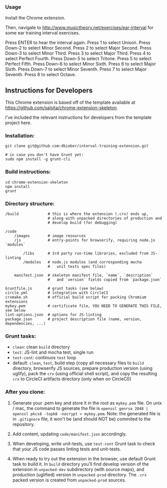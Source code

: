 

### Usage

Install the Chrome extension.

Then, navigate to http://www.musictheory.net/exercises/ear-interval for some ear training interval exercises.

Press ENTER to hear the interval again.
Press 1 to select Unison.
Press Down-2 to select Minor Second.
Press 2 to select Major Second.
Press Down-3 to select Minor Third.
Press 3 to select Major Third.
Press 4 to select Perfect Fourth.
Press Down-5 to select Tritone.
Press 5 to select Perfect Fifth.
Press Down-6 to select Minor Sixth.
Press 6 to select Major Sixth.
Press Down-7 to select Minor Seventh.
Press 7 to select Major Seventh.
Press 8 to select Octave.

## Instructions for Developers

This Chrome extension is based off of the template available at https://github.com/salsita/chrome-extension-skeleton.

I've included the relevant instructions for developers from the template project here.

### Installation:

    git clone git@github.com:dbieber/interval-training-extension.git
    
    # in case you don't have Grunt yet:
    sudo npm install -g grunt-cli

### Build instructions:

    cd chrome-extension-skeleton
    npm install
    grunt

### Directory structure:

    /build             # this is where the extension (.crx) ends up,
                       # along with unpacked directories of production and
                       # develop build (for debugging)
    
    /code
        /images        # image resources
        /js            # entry-points for browserify, requiring node.js `modules`
    
            /libs      # 3rd party run-time libraries, excluded from JS-linting
            /modules   # node.js modules (and corresponding mocha
                       #   unit tests spec files)
    
        manifest.json  # skeleton manifest file, `name`, `description`
                       #   and `version` fields copied from `package.json`
    
    Gruntfile.js       # grunt tasks (see below)
    circle.yml         # integration with CircleCI
    crxmake.sh         # official build script for packing Chromium extensions
    mykey.pem          # certificate file, YOU NEED TO GENERATE THIS FILE, see below
    lint-options.json  # options for JS-linting
    package.json       # project description file (name, version, dependencies, ...)

### Grunt tasks:

* `clean`: clean `build` directory
* `test`: JS-lint and mocha test, single run
* `test-cont`: continuos `test` loop
* default: `clean`, `test`, build step (copy all necessary files to `build`
  directory, browserify JS sources, prepare production version (using uglify),
  pack the `crx` (using official shell script), and copy the resulting `crx` to
  CircleCI artifacts directory (only when on CircleCI))

### After you clone:

1. Generate your .pem key and store it in the root as `mykey.pem` file. On unix / mac, the command to generate the file is `openssl genrsa 2048 | openssl pkcs8 -topk8 -nocrypt > mykey.pem`.
Note: the generated file is in `.gitignore` file, it won't be (and should NOT be) commited to the repository.

2. Add content, updating `code/manifest.json` accordingly.

3. When developing, write unit-tests, use `test-cont` Grunt task to check that your JS code passes linting tests and unit-tests.

4. When ready to try out the extension in the browser, use default Grunt task to build it. In `build` directory you'll find develop version of the extension in `unpacked-dev` subdirectory (with source maps), and production (uglified)
version in `unpacked-prod` directory. The `.crx` packed version is created from
`unpacked-prod` sources.
